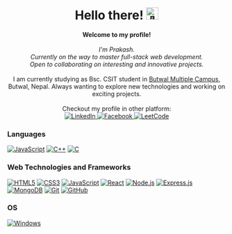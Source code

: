 <h1 align="center">Hello there! <img src="https://github.com/wervlad/wervlad/assets/24524555/766d336d-b87d-44ba-807c-c51de2bc6b4d" width="28px" alt="👋"></h1>

<p align="center">
    <b>Welcome to my profile!</b><br><br>
    <i>
        I'm Prakash.<br>
        Currently on the way to master full-stack web development.<br>
        Open to collaborating on interesting and innovative projects.<br>
    </i><br>
    I am currently studying as Bsc. CSIT student in <a href="">Butwal Multiple Campus</a>, Butwal, Nepal. Always wanting to explore new technologies and working on exciting projects. 
    <br>
    <br>
    Checkout my profile in other platform:
    <br>
    <a href="https://www.linkedin.com/in/prakash-banjade-b673b2247/">
        <img src="https://img.shields.io/badge/LinkedIn-blue?style=flat-square&logo=linkedin" alt="LinkedIn">
    </a>
    <a href="https://www.facebook.com/prakash.banjade.5832">
        <img src="https://img.shields.io/badge/facebook-white?style=flat-square&logo=facebook" alt="Facebook">
    </a>
    <a href="https://leetcode.com/prakashbanjade191/">
        <img src="https://img.shields.io/badge/LeetCode-blue?style=flat-square&logo=LeetCode" alt="LeetCode">
    </a>
</p>

### Languages
[![JavaScript](https://img.shields.io/badge/javascript-black?style=for-the-badge&logo=javascript)](https://github.com/wervlad)
[![C++](https://img.shields.io/badge/c++-black?style=for-the-badge&logo=cplusplus)](https://github.com/wervlad)
[![C](https://img.shields.io/badge/c-black?style=for-the-badge&logo=c)](https://github.com/wervlad)

### Web Technologies and Frameworks
[![HTML5](https://img.shields.io/badge/html5-black?style=for-the-badge&logo=html5)](https:github.com/prakash-banjade)
[![CSS3](https://img.shields.io/badge/css3-black?style=for-the-badge&logo=css3)](https://github.com/prakash-banjade)
[![JavaScript](https://img.shields.io/badge/javascript-black?style=for-the-badge&logo=javascript)](https://github.com/prakash-banjade)
[![React](https://img.shields.io/badge/react-black?style=for-the-badge&logo=react)](https://github.com/prakash-banjade)
[![Node.js](https://img.shields.io/badge/Node.js-black?style=for-the-badge&logo=node.js)](https://nodejs.org/)
[![Express.js](https://img.shields.io/badge/Express.js-black?style=for-the-badge&logo=express)](https://expressjs.com/)
[![MongoDB](https://img.shields.io/badge/MongoDB-black?style=for-the-badge&logo=mongodb)](https://www.mongodb.com/)
[![Git](https://img.shields.io/badge/Git-black?style=for-the-badge&logo=git)](https://git-scm.com/)
[![GitHub](https://img.shields.io/badge/GitHub-black?style=for-the-badge&logo=github)](https://github.com/)

### OS
[![Windows](https://img.shields.io/badge/Windows-black?style=for-the-badge&logo=Windows)](https://github.com/wervlad)
